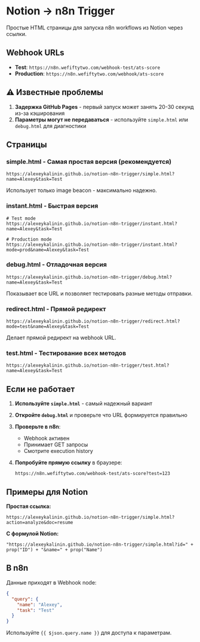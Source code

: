 # Notion → n8n Trigger

Простые HTML страницы для запуска n8n workflows из Notion через ссылки.

## Webhook URLs

- **Test**: `https://n8n.wefiftytwo.com/webhook-test/ats-score`
- **Production**: `https://n8n.wefiftytwo.com/webhook/ats-score`

## ⚠️ Известные проблемы

1. **Задержка GitHub Pages** - первый запуск может занять 20-30 секунд из-за кэширования
2. **Параметры могут не передаваться** - используйте `simple.html` или `debug.html` для диагностики

## Страницы

### simple.html - Самая простая версия (рекомендуется)
```
https://alexeykalinin.github.io/notion-n8n-trigger/simple.html?name=Alexey&task=Test
```
Использует только image beacon - максимально надежно.

### instant.html - Быстрая версия
```
# Test mode
https://alexeykalinin.github.io/notion-n8n-trigger/instant.html?name=Alexey&task=Test

# Production mode  
https://alexeykalinin.github.io/notion-n8n-trigger/instant.html?mode=prod&name=Alexey&task=Test
```

### debug.html - Отладочная версия
```
https://alexeykalinin.github.io/notion-n8n-trigger/debug.html?name=Alexey&task=Test
```
Показывает все URL и позволяет тестировать разные методы отправки.

### redirect.html - Прямой редирект
```
https://alexeykalinin.github.io/notion-n8n-trigger/redirect.html?mode=test&name=Alexey&task=Test
```
Делает прямой редирект на webhook URL.

### test.html - Тестирование всех методов
```
https://alexeykalinin.github.io/notion-n8n-trigger/test.html?name=Alexey&task=Test
```

## Если не работает

1. **Используйте `simple.html`** - самый надежный вариант
2. **Откройте `debug.html`** и проверьте что URL формируется правильно
3. **Проверьте в n8n**:
   - Webhook активен
   - Принимает GET запросы
   - Смотрите execution history

4. **Попробуйте прямую ссылку** в браузере:
   ```
   https://n8n.wefiftytwo.com/webhook-test/ats-score?test=123
   ```

## Примеры для Notion

**Простая ссылка:**
```
https://alexeykalinin.github.io/notion-n8n-trigger/simple.html?action=analyze&doc=resume
```

**С формулой Notion:**
```
"https://alexeykalinin.github.io/notion-n8n-trigger/simple.html?id=" + prop("ID") + "&name=" + prop("Name")
```

## В n8n

Данные приходят в Webhook node:
```json
{
  "query": {
    "name": "Alexey",
    "task": "Test"
  }
}
```

Используйте `{{ $json.query.name }}` для доступа к параметрам.